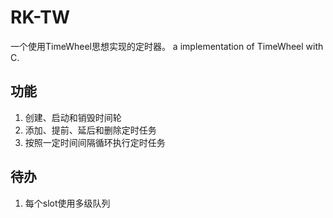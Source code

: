 # RK-TW
一个使用TimeWheel思想实现的定时器。
a implementation of TimeWheel with C.

## 功能
1. 创建、启动和销毁时间轮
2. 添加、提前、延后和删除定时任务
3. 按照一定时间间隔循环执行定时任务

## 待办
1. 每个slot使用多级队列

